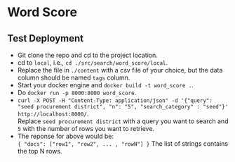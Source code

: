 # Word Score

## Test Deployment

- Git clone the repo and cd to the project location.
- cd to `local`, i.e., `cd ./src/search/word_score/local`.
- Replace the file in `./content` with a csv file of your choice, but the data column should be named `tags` column.
- Start your docker engine and `docker build -t word_score .`.
- Do `docker run -p 8000:8000 word_score`.
- `curl -X POST -H "Content-Type: application/json" -d '{"query": "seed procurement district", "n": "5", "search_category" : "seed"}' http://localhost:8000/`. <br> Replace `seed procurement district` with a query you want to search and `5` with the number of rows you want to retrieve.
- The reponse for above would be: <br>
`
{
    "docs": ["row1", "row2", ... , "rowN"]
}
`
The list of strings contains the top N rows.

